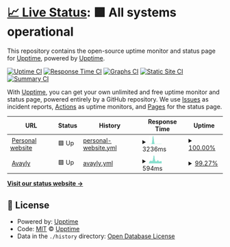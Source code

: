 # [📈 Live Status](https://upptime.github.io/upptime): <!--live status--> **🟩 All systems operational**

This repository contains the open-source uptime monitor and status page for [Upptime](https://upptime.js.org), powered by [Upptime](https://github.com/upptime/upptime).

[![Uptime CI](https://github.com/aposudevsky/upptime/workflows/Uptime%20CI/badge.svg)](https://github.com/aposudevsky/upptime/actions?query=workflow%3A%22Uptime+CI%22)
[![Response Time CI](https://github.com/aposudevsky/upptime/workflows/Response%20Time%20CI/badge.svg)](https://github.com/aposudevsky/upptime/actions?query=workflow%3A%22Response+Time+CI%22)
[![Graphs CI](https://github.com/aposudevsky/upptime/workflows/Graphs%20CI/badge.svg)](https://github.com/aposudevsky/upptime/actions?query=workflow%3A%22Graphs+CI%22)
[![Static Site CI](https://github.com/aposudevsky/upptime/workflows/Static%20Site%20CI/badge.svg)](https://github.com/aposudevsky/upptime/actions?query=workflow%3A%22Static+Site+CI%22)
[![Summary CI](https://github.com/aposudevsky/upptime/workflows/Summary%20CI/badge.svg)](https://github.com/aposudevsky/upptime/actions?query=workflow%3A%22Summary+CI%22)

With [Upptime](https://upptime.js.org), you can get your own unlimited and free uptime monitor and status page, powered entirely by a GitHub repository. We use [Issues](https://github.com/upptime/upptime/issues) as incident reports, [Actions](https://github.com/aposudevsky/upptime/actions) as uptime monitors, and [Pages](https://upptime.github.io/upptime) for the status page.

<!--start: status pages-->
<!-- This summary is generated by Upptime (https://github.com/upptime/upptime) -->
<!-- Do not edit this manually, your changes will be overwritten -->
<!-- prettier-ignore -->
| URL | Status | History | Response Time | Uptime |
| --- | ------ | ------- | ------------- | ------ |
| <img alt="" src="https://favicons.githubusercontent.com/aposudevsky.com" height="13"> [Personal website](https://aposudevsky.com) | 🟩 Up | [personal-website.yml](https://github.com/aposudevsky/upptime/commits/HEAD/history/personal-website.yml) | <details><summary><img alt="Response time graph" src="./graphs/personal-website/response-time-week.png" height="20"> 3236ms</summary><br><a href="https://aposudevsky.github.io/upptime/history/personal-website"><img alt="Response time 875" src="https://img.shields.io/endpoint?url=https%3A%2F%2Fraw.githubusercontent.com%2Faposudevsky%2Fupptime%2FHEAD%2Fapi%2Fpersonal-website%2Fresponse-time.json"></a><br><a href="https://aposudevsky.github.io/upptime/history/personal-website"><img alt="24-hour response time 257" src="https://img.shields.io/endpoint?url=https%3A%2F%2Fraw.githubusercontent.com%2Faposudevsky%2Fupptime%2FHEAD%2Fapi%2Fpersonal-website%2Fresponse-time-day.json"></a><br><a href="https://aposudevsky.github.io/upptime/history/personal-website"><img alt="7-day response time 3236" src="https://img.shields.io/endpoint?url=https%3A%2F%2Fraw.githubusercontent.com%2Faposudevsky%2Fupptime%2FHEAD%2Fapi%2Fpersonal-website%2Fresponse-time-week.json"></a><br><a href="https://aposudevsky.github.io/upptime/history/personal-website"><img alt="30-day response time 1125" src="https://img.shields.io/endpoint?url=https%3A%2F%2Fraw.githubusercontent.com%2Faposudevsky%2Fupptime%2FHEAD%2Fapi%2Fpersonal-website%2Fresponse-time-month.json"></a><br><a href="https://aposudevsky.github.io/upptime/history/personal-website"><img alt="1-year response time 875" src="https://img.shields.io/endpoint?url=https%3A%2F%2Fraw.githubusercontent.com%2Faposudevsky%2Fupptime%2FHEAD%2Fapi%2Fpersonal-website%2Fresponse-time-year.json"></a></details> | <details><summary><a href="https://aposudevsky.github.io/upptime/history/personal-website">100.00%</a></summary><a href="https://aposudevsky.github.io/upptime/history/personal-website"><img alt="All-time uptime 100.00%" src="https://img.shields.io/endpoint?url=https%3A%2F%2Fraw.githubusercontent.com%2Faposudevsky%2Fupptime%2FHEAD%2Fapi%2Fpersonal-website%2Fuptime.json"></a><br><a href="https://aposudevsky.github.io/upptime/history/personal-website"><img alt="24-hour uptime 100.00%" src="https://img.shields.io/endpoint?url=https%3A%2F%2Fraw.githubusercontent.com%2Faposudevsky%2Fupptime%2FHEAD%2Fapi%2Fpersonal-website%2Fuptime-day.json"></a><br><a href="https://aposudevsky.github.io/upptime/history/personal-website"><img alt="7-day uptime 100.00%" src="https://img.shields.io/endpoint?url=https%3A%2F%2Fraw.githubusercontent.com%2Faposudevsky%2Fupptime%2FHEAD%2Fapi%2Fpersonal-website%2Fuptime-week.json"></a><br><a href="https://aposudevsky.github.io/upptime/history/personal-website"><img alt="30-day uptime 100.00%" src="https://img.shields.io/endpoint?url=https%3A%2F%2Fraw.githubusercontent.com%2Faposudevsky%2Fupptime%2FHEAD%2Fapi%2Fpersonal-website%2Fuptime-month.json"></a><br><a href="https://aposudevsky.github.io/upptime/history/personal-website"><img alt="1-year uptime 100.00%" src="https://img.shields.io/endpoint?url=https%3A%2F%2Fraw.githubusercontent.com%2Faposudevsky%2Fupptime%2FHEAD%2Fapi%2Fpersonal-website%2Fuptime-year.json"></a></details>
| <img alt="" src="https://favicons.githubusercontent.com/avayly.com" height="13"> [Avayly](https://avayly.com) | 🟩 Up | [avayly.yml](https://github.com/aposudevsky/upptime/commits/HEAD/history/avayly.yml) | <details><summary><img alt="Response time graph" src="./graphs/avayly/response-time-week.png" height="20"> 594ms</summary><br><a href="https://aposudevsky.github.io/upptime/history/avayly"><img alt="Response time 620" src="https://img.shields.io/endpoint?url=https%3A%2F%2Fraw.githubusercontent.com%2Faposudevsky%2Fupptime%2FHEAD%2Fapi%2Favayly%2Fresponse-time.json"></a><br><a href="https://aposudevsky.github.io/upptime/history/avayly"><img alt="24-hour response time 547" src="https://img.shields.io/endpoint?url=https%3A%2F%2Fraw.githubusercontent.com%2Faposudevsky%2Fupptime%2FHEAD%2Fapi%2Favayly%2Fresponse-time-day.json"></a><br><a href="https://aposudevsky.github.io/upptime/history/avayly"><img alt="7-day response time 594" src="https://img.shields.io/endpoint?url=https%3A%2F%2Fraw.githubusercontent.com%2Faposudevsky%2Fupptime%2FHEAD%2Fapi%2Favayly%2Fresponse-time-week.json"></a><br><a href="https://aposudevsky.github.io/upptime/history/avayly"><img alt="30-day response time 556" src="https://img.shields.io/endpoint?url=https%3A%2F%2Fraw.githubusercontent.com%2Faposudevsky%2Fupptime%2FHEAD%2Fapi%2Favayly%2Fresponse-time-month.json"></a><br><a href="https://aposudevsky.github.io/upptime/history/avayly"><img alt="1-year response time 620" src="https://img.shields.io/endpoint?url=https%3A%2F%2Fraw.githubusercontent.com%2Faposudevsky%2Fupptime%2FHEAD%2Fapi%2Favayly%2Fresponse-time-year.json"></a></details> | <details><summary><a href="https://aposudevsky.github.io/upptime/history/avayly">99.27%</a></summary><a href="https://aposudevsky.github.io/upptime/history/avayly"><img alt="All-time uptime 99.93%" src="https://img.shields.io/endpoint?url=https%3A%2F%2Fraw.githubusercontent.com%2Faposudevsky%2Fupptime%2FHEAD%2Fapi%2Favayly%2Fuptime.json"></a><br><a href="https://aposudevsky.github.io/upptime/history/avayly"><img alt="24-hour uptime 100.00%" src="https://img.shields.io/endpoint?url=https%3A%2F%2Fraw.githubusercontent.com%2Faposudevsky%2Fupptime%2FHEAD%2Fapi%2Favayly%2Fuptime-day.json"></a><br><a href="https://aposudevsky.github.io/upptime/history/avayly"><img alt="7-day uptime 99.27%" src="https://img.shields.io/endpoint?url=https%3A%2F%2Fraw.githubusercontent.com%2Faposudevsky%2Fupptime%2FHEAD%2Fapi%2Favayly%2Fuptime-week.json"></a><br><a href="https://aposudevsky.github.io/upptime/history/avayly"><img alt="30-day uptime 99.83%" src="https://img.shields.io/endpoint?url=https%3A%2F%2Fraw.githubusercontent.com%2Faposudevsky%2Fupptime%2FHEAD%2Fapi%2Favayly%2Fuptime-month.json"></a><br><a href="https://aposudevsky.github.io/upptime/history/avayly"><img alt="1-year uptime 99.93%" src="https://img.shields.io/endpoint?url=https%3A%2F%2Fraw.githubusercontent.com%2Faposudevsky%2Fupptime%2FHEAD%2Fapi%2Favayly%2Fuptime-year.json"></a></details>

<!--end: status pages-->

[**Visit our status website →**](https://upptime.github.io/upptime)

## 📄 License

- Powered by: [Upptime](https://github.com/upptime/upptime)
- Code: [MIT](./LICENSE) © [Upptime](https://upptime.js.org)
- Data in the `./history` directory: [Open Database License](https://opendatacommons.org/licenses/odbl/1-0/)
